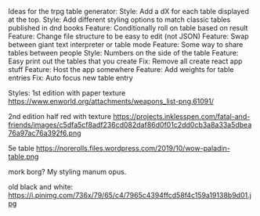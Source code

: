 Ideas for the trpg table generator:
Style:   Add a dX for each table displayed at the top.
Style:   Add different styling options to match classic tables published in dnd books
Feature: Conditionally roll on table based on result
Feature: Change file structure to be easy to edit (not JSON)
Feature: Swap between giant text interpreter or table mode
Feature: Some way to share tables between people
Style:   Numbers on the side of the table
Feature: Easy print out the tables that you create
Fix:     Remove all create react app stuff
Feature: Host the app somewhere
Feature: Add weights for table entries
Fix:     Auto focus new table entry



Styles:
1st edition with paper texture
https://www.enworld.org/attachments/weapons_list-png.61091/

2nd edition half red with texture
https://projects.inklesspen.com/fatal-and-friends/images/c5dfa5cf8adf236cd082daf86d0f01c2dd0cb3a8a33a5dbea76a97ac76a392f6.png

5e table
https://norerolls.files.wordpress.com/2019/10/wow-paladin-table.png

mork borg?
My styling manum opus.

old black and white:
https://i.pinimg.com/736x/79/65/c4/7965c4394ffcd58f4c159a19138b9d01.jpg